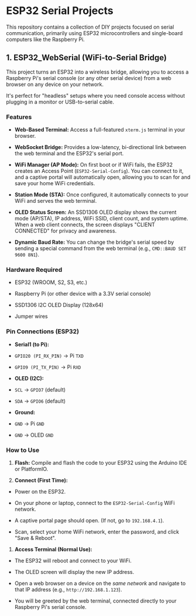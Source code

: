 # ESP32 Serial Projects

This repository contains a collection of DIY projects focused on serial communication, primarily using ESP32 microcontrollers and single-board computers like the Raspberry Pi.

## 1. ESP32_WebSerial (WiFi-to-Serial Bridge)

This project turns an ESP32 into a wireless bridge, allowing you to access a Raspberry Pi's serial console (or any other serial device) from a web browser on any device on your network.

It's perfect for "headless" setups where you need console access without plugging in a monitor or USB-to-serial cable.

### Features


- **Web-Based Terminal:** Access a full-featured `xterm.js` terminal in your browser.


- **WebSocket Bridge:** Provides a low-latency, bi-directional link between the web terminal and the ESP32's serial port.


- **WiFi Manager (AP Mode):** On first boot or if WiFi fails, the ESP32 creates an Access Point (`ESP32-Serial-Config`). You can connect to it, and a captive portal will automatically open, allowing you to scan for and save your home WiFi credentials.


- **Station Mode (STA):** Once configured, it automatically connects to your WiFi and serves the web terminal.


- **OLED Status Screen:** An SSD1306 OLED display shows the current mode (AP/STA), IP address, WiFi SSID, client count, and system uptime. When a web client connects, the screen displays "CLIENT CONNECTED" for privacy and awareness.


- **Dynamic Baud Rate:** You can change the bridge's serial speed by sending a special command from the web terminal (e.g., `CMD::BAUD SET 9600 8N1`).



### Hardware Required


- ESP32 (WROOM, S2, S3, etc.)


- Raspberry Pi (or other device with a 3.3V serial console)


- SSD1306 I2C OLED Display (128x64)


- Jumper wires



### Pin Connections (ESP32)


- **Serial1 (to Pi):**


- `GPIO20 (PI_RX_PIN)` -> Pi `TXD`


- `GPIO9 (PI_TX_PIN)` -> Pi `RXD`




- **OLED (I2C):**


- `SCL` -> `GPIO7` (default)


- `SDA` -> `GPIO6` (default)




- **Ground:**


- `GND` -> Pi `GND`


- `GND` -> OLED `GND`





### How to Use


1. **Flash:** Compile and flash the code to your ESP32 using the Arduino IDE or PlatformIO.


1. **Connect (First Time):**


- Power on the ESP32.


- On your phone or laptop, connect to the `ESP32-Serial-Config` WiFi network.


- A captive portal page should open. (If not, go to `192.168.4.1`).


- Scan, select your home WiFi network, enter the password, and click "Save & Reboot".




1. **Access Terminal (Normal Use):**


- The ESP32 will reboot and connect to your WiFi.


- The OLED screen will display the new IP address.


- Open a web browser on a device on the *same network* and navigate to that IP address (e.g., `http://192.168.1.123`).


- You will be greeted by the web terminal, connected directly to your Raspberry Pi's serial console.

